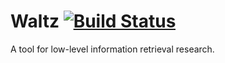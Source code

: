 # Waltz [![Build Status](https://travis-ci.org/jjfiv/waltz.svg?branch=master)](https://travis-ci.org/jjfiv/waltz)

A tool for low-level information retrieval research.

